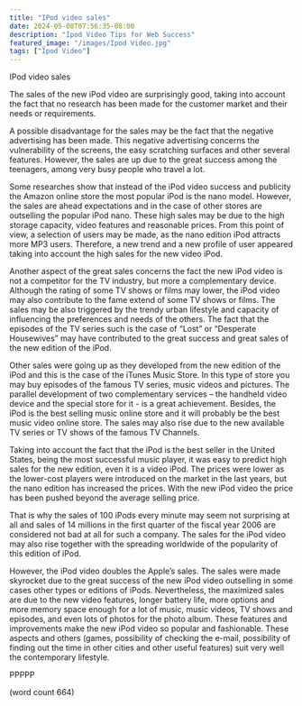 ```yaml
---
title: "IPod video sales"
date: 2024-05-08T07:56:35-08:00
description: "Ipod Video Tips for Web Success"
featured_image: "/images/Ipod Video.jpg"
tags: ["Ipod Video"]
---
```


IPod video sales
      
      
The sales of the new iPod video are surprisingly good, taking into account the fact that no research has been made for the customer market and their needs or requirements. 
      
A possible disadvantage for the sales may be the fact that the negative advertising has been made. This negative advertising concerns the vulnerability of the screens, the easy scratching surfaces and other several features. However, the sales are up due to the great success among the teenagers, among very busy people who travel a lot. 
      
Some researches show that instead of the iPod video success and publicity the Amazon online store the most popular iPod is the nano model. However, the sales are ahead expectations and in the case of other stores are outselling the popular iPod nano. These high sales may be due to the high storage capacity, video features and reasonable prices. From this point of view, a selection of users may be made, as the nano edition iPod attracts more MP3 users. Therefore, a new trend and a new profile of user appeared taking into account the high sales for the new video iPod. 
      
Another aspect of the great sales concerns the fact the new iPod video is not a competitor for the TV industry, but more a complementary device. Although the rating of some TV shows or films may lower, the iPod video may also contribute to the fame extend of some TV shows or films. The sales may be also triggered by the trendy urban lifestyle and capacity of influencing the preferences and needs of the others. The fact that the episodes of the TV series such is the case of “Lost” or “Desperate Housewives” may have contributed to the great success and great sales of the new edition of the iPod. 
      
Other sales were going up as they developed from the new edition of the iPod and this is the case of the iTunes Music Store. In this type of store you may buy episodes of the famous TV series, music videos and pictures. The parallel development of two complementary services – the handheld video device and the special store for it - is a great achievement. Besides, the iPod is the best selling music online store and it will probably be the best music video online store. The sales may also rise due to the new available TV series or TV shows of the famous TV Channels. 
      
Taking into account the fact that the iPod is the best seller in the United States, being the most successful music player, it was easy to predict high sales for the new edition, even it is a video iPod. The prices were lower as the lower-cost players were introduced on the market in the last years, but the nano edition has increased the prices. With the new iPod video the price has been pushed beyond the average selling price.  
      
That is why the sales of 100 iPods every minute may seem not surprising at all and sales of 14 millions in the first quarter of the fiscal year 2006 are considered not bad at all for such a company. The sales for the iPod video may also rise together with the spreading worldwide of the popularity of this edition of iPod. 
      
However, the iPod video doubles the Apple’s sales. The sales were made skyrocket due to the great success of the new iPod video outselling in some cases other types or editions of iPods. Nevertheless, the maximized sales are due to the new video features, longer battery life, more options and more memory space enough for a lot of music, music videos, TV shows and episodes, and even lots of photos for the photo album. These features and improvements make the new iPod video so popular and fashionable. These aspects and others (games, possibility of checking the e-mail, possibility of finding out the time in other cities and other useful features) suit very well the contemporary lifestyle. 
      
PPPPP

(word count 664)

